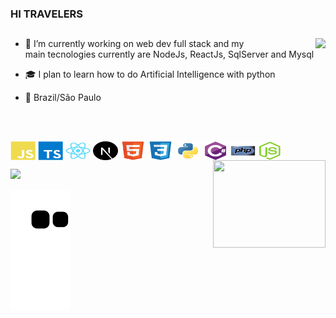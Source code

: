 ### HI TRAVELERS
##

  <a href="https://github.com/JhonatanT"><a/>
  <img align="right" height="180em"  src="https://github-readme-stats.vercel.app/api/top-langs/?username=JhonatanT&layout=compact&langs_count=7&theme=dark"/>

  <div width="20" align="left">
  

  
- 🔧 I’m currently working on web dev full stack and my
  <br> main tecnologies currently are NodeJs, ReactJs, SqlServer and Mysql<br/>
 
- 🎓 I plan to learn how to do Artificial Intelligence with python<br/>
    
- 🌆 Brazil/São Paulo<br/>
    
    <br/>
  </div> 
  
<div style="display: inline_block"><br>
  <img align="center"  height="30" width="40" src="https://raw.githubusercontent.com/devicons/devicon/master/icons/javascript/javascript-plain.svg">
  <img align="center"  height="30" width="40" src="https://raw.githubusercontent.com/devicons/devicon/master/icons/typescript/typescript-plain.svg">
  <img align="center"  height="30" width="40" src="https://raw.githubusercontent.com/devicons/devicon/master/icons/react/react-original.svg">
    <img align="center" height="30" width="40" src="https://raw.githubusercontent.com/devicons/devicon/master/icons/nextjs/nextjs-original.svg">
  <img align="center" height="30" width="40" src="https://raw.githubusercontent.com/devicons/devicon/master/icons/html5/html5-original.svg">
  <img align="center"  height="30" width="40" src="https://raw.githubusercontent.com/devicons/devicon/master/icons/css3/css3-original.svg">
  <img align="center"  height="30" width="40" src="https://raw.githubusercontent.com/devicons/devicon/master/icons/python/python-original.svg">
  <img align="center" height="30" width="40" src="https://raw.githubusercontent.com/devicons/devicon/master/icons/csharp/csharp-original.svg">
  <img align="center" height="30" width="40" src="https://raw.githubusercontent.com/devicons/devicon/master/icons/php/php-original.svg">
  <img align="center" height="30" width="40" src="https://raw.githubusercontent.com/devicons/devicon/master/icons/nodejs/nodejs-original.svg">
  
</div>
  <img align="right" height="140" width="180" src="https://c.tenor.com/u85_yodXikMAAAAC/anime-hands.gif">
<div> 
 
 <a href="https://discord.gg/4n5ZRCPWRS" target="_blank"><img src="https://img.shields.io/badge/Discord-7289DA?style=for-the-badge&logo=discord&logoColor=white" target="_blank"></a> 

 
  ![Snake animation](https://github.com/rafaballerini/rafaballerini/blob/output/github-contribution-grid-snake.svg)
 
</div>
